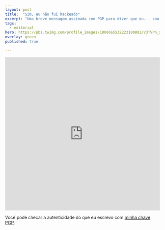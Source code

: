 ```yaml
---
layout: post
title:  "Sim, eu não fui hackeado"
excerpt: "Uma breve mensagem assinada com PGP para dizer que eu... sou eu. <br/><br/>"
tags:
  - editorial
hero: https://pbs.twimg.com/profile_images/1008665532223180801/V3TVPn_x.jpg
overlay: green
published: true

---
```


<meta name="twitter:card" content="summary" />
<meta name="twitter:title" content="Sim, eu não fui hackeado" />
<meta name="twitter:description" content="Não, eu não tô colecionando perfil do Twitter." />
<meta name="twitter:image" content="https://pbs.twimg.com/profile_images/1008665532223180801/V3TVPn_x.jpg" />
<iframe src="https://pastebin.com/embed_iframe/9g13bBTz" style="border:none;width:100%;height:500px"></iframe>

Você pode checar a autenticidade do que eu escrevo com [minha chave PGP](https://keybase.io/guedesnt).